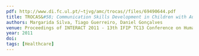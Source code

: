 ```yaml
---
pdf: http://www.di.fc.ul.pt/~tjvg/amc/trocas//files/69490644.pdf
title: TROCAS&#58; Communication Skills Development in Children with Autism Spectrum Disorders via ICT
authors: Margarida Silva, Tiago Guerreiro, Daniel Gonçalves
venue: Proceedings of INTERACT 2011 - 13th IFIP TC13 Conference on Human-Computer Interaction. Lisboa, Portugal, September, 2011
year: 2011
doi: 
tags: [Healthcare]
---
```

